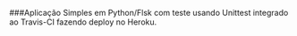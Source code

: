 ###Aplicação Simples em Python/Flsk com teste usando Unittest integrado ao Travis-CI fazendo deploy no Heroku.
